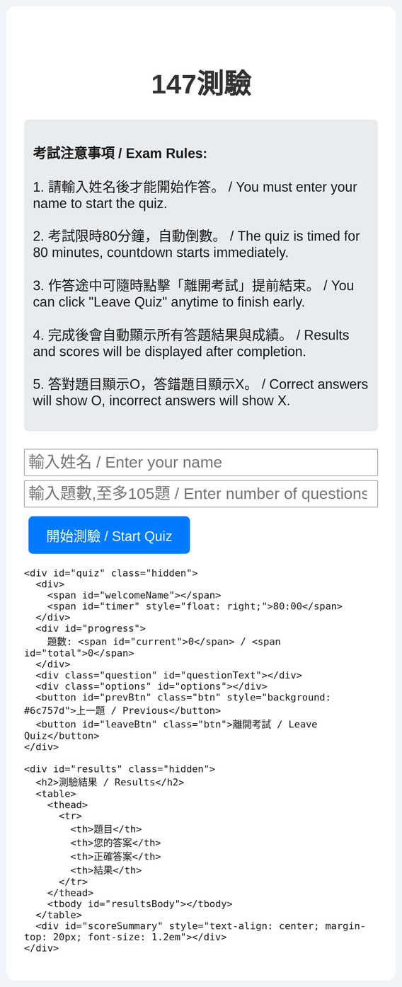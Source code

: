 <!doctype html>
<html lang="zh-Hant">
<head>
  <meta charset="UTF-8" />
  <title>147測驗</title>
  <style>
    body {
      font-family: Arial, sans-serif;
      background: #f0f4f8;
      margin: 0;
      padding: 40px;
      font-size: 1.6em;
    }
    #container {
      max-width: 1200px;
      margin: auto;
      background: #fff;
      padding: 40px;
      border-radius: 20px;
    }
    .hidden { display: none; }
    h1, h2 {
      text-align: center;
      color: #333;
      font-size: 2.4em;
    }
    #rules {
      background: #e9ecef;
      padding: 20px;
      margin-bottom: 40px;
      border-radius: 10px;
      font-size: 1.2em;
    }
    .btn {
      background: #007bff;
      color: #fff;
      border: none;
      padding: 20px 40px;
      margin: 10px;
      border-radius: 10px;
      cursor: pointer;
      font-size: 1.2em;
    }
    .btn:hover {
      background: #0056b3;
    }
    #leaveBtn {
      background: #dc3545;
    }
    #progress, #timer {
      font-weight: bold;
      font-size: 1.4em;
    }
    .question {
      margin: 40px 0 20px;
      font-size: 1.8em;
    }
    .options label {
      display: block;
      margin-bottom: 16px;
      font-size: 1.4em;
    }
    table {
      width: 100%;
      border-collapse: collapse;
      margin-top: 40px;
      font-size: 1.2em;
    }
    th, td {
      border: 1px solid #ccc;
      padding: 16px;
      text-align: left;
    }
  </style>
</head>
<body>
  <div id="container">
    <div id="welcome">
      <h1>147測驗</h1>
      <div id="rules">
        <p><strong>考試注意事項 / Exam Rules:</strong></p>
        <p>1. 請輸入姓名後才能開始作答。 / You must enter your name to start the quiz.</p>    
        <p>2. 考試限時80分鐘，自動倒數。 / The quiz is timed for 80 minutes, countdown starts immediately.</p>
        <p>3. 作答途中可隨時點擊「離開考試」提前結束。 / You can click "Leave Quiz" anytime to finish early.</p>
        <p>4. 完成後會自動顯示所有答題結果與成績。 / Results and scores will be displayed after completion.</p>
        <p>5. 答對題目顯示O，答錯題目顯示X。 / Correct answers will show O, incorrect answers will show X.</p>
      </div>
      <input type="text" id="nameInput" placeholder="輸入姓名 / Enter your name" style="width: 100%; padding: 8px; margin-bottom: 10px; font-size: 1.4em;" />
      <input type="number" id="questionLimit" placeholder="輸入題數,至多105題 / Enter number of questions" style="width: 100%; padding: 8px; margin-bottom: 10px; font-size: 1.4em;" />
      <button id="startBtn" class="btn">開始測驗 / Start Quiz</button>
    </div>

    <div id="quiz" class="hidden">
      <div>
        <span id="welcomeName"></span>
        <span id="timer" style="float: right;">80:00</span>
      </div>
      <div id="progress">
        題數: <span id="current">0</span> / <span id="total">0</span>
      </div>
      <div class="question" id="questionText"></div>
      <div class="options" id="options"></div>
      <button id="prevBtn" class="btn" style="background: #6c757d">上一題 / Previous</button>
      <button id="leaveBtn" class="btn">離開考試 / Leave Quiz</button>
    </div>

    <div id="results" class="hidden">
      <h2>測驗結果 / Results</h2>
      <table>
        <thead>
          <tr>
            <th>題目</th>
            <th>您的答案</th>
            <th>正確答案</th>
            <th>結果</th>
          </tr>
        </thead>
        <tbody id="resultsBody"></tbody>
      </table>
      <div id="scoreSummary" style="text-align: center; margin-top: 20px; font-size: 1.2em"></div>
    </div> 
  </div> 
  
<script>
      // (這裡放剛剛的完整questions陣列)
      const questions = [
        {
          question:
            "What kind of treatment can not produce certain internal properties of steel？",
          options: ["A. Abrasion", "B. Alloying", "C. Cold working"],
          answer: "A",
        },
        {
          question:
            "Which the following can not prevent metal fatigue happen？",
          options: [
            "A. Use appropriate tools",
            "B. Maintain drawing size and tolerance",
            "C. Keep sharp corners",
          ],
          answer: "C",
        },
        {
          question: "Bronze is an alloy of copper and",
          options: ["A. Beryllium", "B. Zinc", "C. Tin"],
          answer: "C",
        },
        {
          question:
            "Which following item is correct that describe the hardness tester (1)Brinell hardness tester uses a hardened spherical ball, which is forced into the surface of the metal. (2)Vickers hardness tester uses a 136 square pyramid indenter, which is forced into the surface of the sample.",
          options: [
            "A. Only (1) is correct",
            "B. Only (2) is correct",
            "C. Both (1) and (2) are correct",
          ],
          answer: "C",
        },
        {
          question:
            "Advanced composite materials possess superior specific stiffness. What is the definition of specific stiffness？",
          options: [
            "A. Elastic modulus divided by density",
            "B. Strength divided by density",
            "C. Elastic modulus multiplied by density",
          ],
          answer: "A",
        },
        {
          question:
            "If a self-locking nut (non-metallic insert) with a split-pin locking feature that is being shimmed for fit, how many times could it be re-torqued up to adjust the shim thickness for split pin fit?",
          options: ["A. 4 times", "B. 6 times", "C. 10 times"],
          answer: "C",
        },
        {
          question:
            "Holes for rivet shall be drilled straight and perpendicular (within _?_ ) to the surface against which the manufactured head will bear.",
          options: ["A. ±2°", "B. ±3°", "C. ±4°"],
          answer: "A",
        },
        {
          question: "The material letter code for 2017 aluminum alloy rivet is",
          options: ["A. D", "B. AD", "C. DD"],
          answer: "A",
        },
        {
          question:
            "In order to form the shop head and fill all clearance space in the hole, how many times of rivet diameter of monel rivet length shall exceed the material thickness before riveted?",
          options: ["A. 1", "B. 1.2", "C. 1.4"],
          answer: "A",
        },
        {
          question:
            "In order to achieve the proper pre-load for a given joint when installing flush head rivets, all provisions shall be made to achieve sufficient protrusion (no less than__?__) of each flush head rivet in the countersink prior to driving.",
          options: ["A. 0.000”", "B. 0.001”", "C. 0.002”"],
          answer: "B",
        },
        {
          question:
            "Which one is not the main factor while spring manufacturing?",
          options: [
            "A. Heat treatment",
            "B. Corrosion resistance",
            "C. Material selection",
          ],
          answer: "B",
        },
        {
          question: "In the graph, what is A?",
          options: [
            "A. Tension spring",
            "B. Compression spring",
            "C. Torsion spring",
          ],
          answer: "A",
        },
        {
          question: "Which factor is important for lower coils of spring?",
          options: [
            "A. Corrosion",
            "B. Unsymmetric load",
            "C. Temperature factor",
          ],
          answer: "B",
        },
        {
          question: "Which bearing can take the biggest thermal expansion?",
          options: [
            "A. Ball bearing",
            "B. Sliding bearing",
            "C. Cylindrical roller bearing",
          ],
          answer: "C",
        },
        {
          question: "Which bearing has the longest fatigue life?",
          options: [
            "A. Ball bearing",
            "B. Tapered roller bearing",
            "C. Sliding bearing",
          ],
          answer: "B",
        },
        {
          question: "Which one is not the advantage of anti-friction bearing?",
          options: [
            "A. Low friction",
            "B. Requires less lubricant",
            "C. High static strength",
          ],
          answer: "C",
        },
        {
          question:
            "Which coupling consists of an expansion coupling and an elastic coupling?",
          options: [
            "A. Safety coupling",
            "B. Solid coupling",
            "C. Movable coupling",
          ],
          answer: "C",
        },
        {
          question:
            "Which one of the following is the drive gear of the Planetary sun gear?",
          options: ["A. Ring gear", "B. Planetary gears", "C. Sun gear"],
          answer: "C",
        },
        {
          question:
            "Which transmission component only can transmit pulling forces?",
          options: ["A. Rotary selector", "B. Quadrant", "C. Cable"],
          answer: "C",
        },
        {
          question:
            "What is the maximum number of terminal fitting thread should show outside the barrel end of turnbuckle",
          options: ["A. 3 threads", "B. 5 threads", "C. 2 threads"],
          answer: "A",
        },
        {
          question:
            "In any over-torqued fastener assembly, both the bolt, screw or stud and the nut shall be...",
          options: ["A. Repaired", "B. Rejected", "C. Reworked"],
          answer: "B",
        },
        {
          question:
            "What correct type of material must be used in all fittings with lock-wire holes to prevent loosening of fitting?",
          options: ["A. Rope", "B. Bandage", "C. Lock-wire"],
          answer: "C",
        },
        {
          question:
            "Sloped shop heads are allowed, provided the mean height is greater than the appropriate minimum height dimensional requirement and the minimum height of the sloped shop head shall be greater than ___D, where D is the diameter of rivet.",
          options: ["A. 0.25D", "B. 0.35D", "C. 0.45D"],
          answer: "A",
        },
        {
          question:
            "How many times of rivet diameter of the nominal height of rivet should be riveted?",
          options: ["A. 0.5D", "B. 0.7D", "C. 0.9D"],
          answer: "A",
        },
        {
          question:
            "After shaved for flush, under no circumstances shall the rivet head be reduced by more than __?__ of the nominal head diameter.",
          options: ["A. 0.05D", "B. 0.1D", "C. 0.15D"],
          answer: "A",
        },
        {
          question:
            "What is the main cause for the difference of load-deformation chart between increasing or reducing the load on spring?",
          options: [
            "A. Mechanical energy",
            "B. Frictional energy",
            "C. Potential energy",
          ],
          answer: "B",
        },
        {
          question:
            "Bearings typically have to deal with two kinds of loads. What are the two loads?",
          options: [
            "A. Friction and thrust",
            "B. Radial and thrust",
            "C. Radial and centrifugal",
          ],
          answer: "B",
        },
        {
          question:
            "Which bearing allows minor angular displacements between rotating shaft and bearing housing?",
          options: [
            "A. Ball bearing",
            "B. Cylindrical roller bearing",
            "C. Spherical roller bearing",
          ],
          answer: "C",
        },
        {
          question:
            "If we talk about the structural elements of power transmission within control mechanisms, which of following requirements is NOT included?",
          options: ["A. Safety", "B. Lightweight", "C. Power source"],
          answer: "C",
        },
        {
          question:
            "The minimum clearance between control cables and adjacent cable systems and structure or component shall be",
          options: [
            'A. 1.00" near supports',
            'B. 0.25" near supports',
            'C. 0.50" near supports',
          ],
          answer: "C",
        },
        {
          question: "Select an extra-flexible cable from the list.",
          options: ["A. 1×7 cable", "B. 1×19 cable", "C. 7×19 cable"],
          answer: "C",
        },
        {
          question: "Wires with aluminum conductors are only used for",
          options: [
            "A. Large loads to save weight",
            "B. Fire protection to take higher temperature",
            "C. Passenger entertainment system to reduce voltage drop",
          ],
          answer: "A",
        },
        {
          question:
            "Two or more separate wires within the same insulation and protective sheath is referred to as a:",
          options: ["A. Screened wire", "B. Coaxial cable", "C. Cable"],
          answer: "C",
        },
        {
          question:
            "The number system of AWG (American Wire Gauge) is related to the wire",
          options: [
            "A. Combined resistance and current-carrying capacity",
            "B. Current-carrying capacity",
            "C. Cross-sectional area",
          ],
          answer: "C",
        },
        {
          question:
            "For Boeing wire number W104-2444-22-R or Airbus wire number 2322-0121R, this letter R is…:",
          options: [
            "A. Color code",
            "B. Designation code",
            "C. Manufacturer code",
          ],
          answer: "A",
        },
        {
          question:
            "Installation of self-sealing nuts against slopes greater than ? degrees is not recommended.",
          options: ["A. 0.5°", "B. 1°", "C. 2°"],
          answer: "C",
        },
        {
          question:
            "For self-locking inserts, the bolts shall not be re-used for that purpose more than",
          options: ["A. 8 times", "B. 10 times", "C. 16 times"],
          answer: "B",
        },
        {
          question: "What is the function of teeth shape spring washer?",
          options: [
            "A. Prevent nut loosening",
            "B. Bolt protection",
            "C. Bolt adjustment",
          ],
          answer: "A",
        },
        {
          question:
            "Which one can obtain the non-linear characteristic spring?",
          options: [
            "A. Higher pitch angle of spring",
            "B. Lower pitch angle of spring",
            "C. Unequal pitch of spring",
          ],
          answer: "C",
        },
        {
          question:
            "The effective coils number of spring is the total number of coils minus the number of end coil. Is the above description true?",
          options: ["A. Yes", "B. No", "C. Not related"],
          answer: "B",
        },
        {
          question:
            "Which bearing from the list has the lowest starting resistance?",
          options: [
            "A. Roller bearing",
            "B. Sleeve bearing",
            "C. Ball bearing",
          ],
          answer: "C",
        },
        {
          question: "Attention must be paid to ____ when removing bearing.",
          options: ["A. Cleaning", "B. Humidity", "C. Tool access"],
          answer: "A",
        },
        {
          question: "Which type bearing is not an anti-friction bearing?",
          options: [
            "A. Ball bearing",
            "B. Tapered roller bearing",
            "C. Slot bearing",
          ],
          answer: "C",
        },
        {
          question:
            "What is the mechanical advantage of the machine with effort 90 lb, effort arm 60 inches; resistance 300 lb, resistance arm 18 inches?",
          options: ["A. 3.33", "B. 0.3", "C. 1"],
          answer: "A",
        },
        {
          question:
            "The minimum clearance between control cables and adjacent cable systems and structure or component shall be",
          options: [
            "A 1.00〞 near supports",
            " B 0.25〞 near supports",
            "C 0.50〞 near supports.",
          ],
          answer: "C",
        },
        {
          question:
            "All cable assemblies manufactured with swaged terminals shall be proof loaded to",
          options: [
            "A. 60% of ultimate cable strength",
            "B. 80% of ultimate cable strength",
            "C. 40% of ultimate cable strength",
          ],
          answer: "A",
        },
        {
          question:
            "What is the circular-mil dimension of a wire 0.050 in diameter?",
          options: ["A. 50", "B. 2500", "C. 250"],
          answer: "B",
        },
        {
          question:
            "Particular attention should be given for the mechanical strength and installation handling of wires when using wire sizes smaller than",
          options: ["A. AWG 00", "B. AWG 02", "C. AWG 20"],
          answer: "C",
        },
        {
          question:
            "The most common method of attaching a pin or socket to an individual wire in an electrical connector is by",
          options: ["A. Crimping", "B. Soldering", "C. Crimping and soldering"],
          answer: "A",
        },
        {
          question:
            "In general the shielded wires are used in systems to protect against",
          options: ["A. Fire", "B. Fluid", "C. Noise"],
          answer: "C",
        },
        {
          question:
            "An aircraft maintenance licence for aeroplanes and helicopters has the following categories:",
          options: [
            "A. Category A, B1, B2, C",
            "B. Category A, B, C",
            "C. Category A, B, C, D",
            "D. Category A1, A2, B1, B2",
          ],
          answer: "A",
        },
        {
          question:
            "In accordance with article 114 of the Civil Aviation Act, when the repair or alteration of aviation products, appliances and parts has neither been inspected in accordance with the pertinent manual nor been signed and released in appropriate form or tag by qualified personnel, the repair station may receive what kind of punishments？",
          options: [
            "A. Warning or fine NT$10,000-30,000",
            "B. Warning or fine NT$6,000-300,000",
            "C. Warning or fine NT$60,000-100,000",
            "D. Warning or fine NT$60,000-300,000",
          ],
          answer: "D",
        },
        {
          question:
            "In accordance with the Aircraft Flight Operation Regulations, how many years of maintenance experience of transport category aircraft is required for a Director of Maintenance？",
          options: ["A. 6 months", "B. 1 year", "C. 2 years", "D. 5 years"],
          answer: "D",
        },
        {
          question:
            "One aircraft that is certificated as transport category by CAA or by civil aviation authority of the State of Design and prohibited for acrobatic operation is categorized as:",
          options: [
            "A. Commuter Category Aircraft",
            "B. Transport Category Aircraft",
            "C. Normal Category Aircraft",
            "D. Utility Category Aircraft",
          ],
          answer: "B",
        },
        {
          question:
            "In accordance with article 103 of the Civil Aviation Act, operating an uncertified aircraft may result in:",
          options: [
            "A. 1 year in prison or fine",
            "B. 5 years in prison or fine",
            "C. 10 years in prison or fine",
            "D. 20 years in prison or fine",
          ],
          answer: "B",
        },

        {
          question: "An aircraft should not be refueled when:",
          options: [
            "A. the APU is running..",
            "B. navigation and landing light in operation.",
            "C. within 10 meters (30 feet) of radar operating..",
          ],
          answer: "C",
        },
        {
          question:
            "Additives that speed up a paint's cure time are referred to as",
          options: ["A. hardeners.", "B. retarders.", "C. lacquer. "],
          answer: "A",
        },
        {
          question:
            "What is the torque value of a nut to use a 6 in torque wrench setting 150 in-lb with a 3 in extension bar",
          options: ["A. 205 in-lb.", "B. 215 in-lb.", "C. 225 in-lb"],
          answer: "C",
        },
        {
          question:
            "What type of meter is used for measuring very high values of resistance？",
          options: [
            "A. Mega-ohmmeter.",
            "B. Shunt-type ohmmeter.",
            "C. Multimeter. ",
          ],
          answer: "A",
        },
        {
          question:
            "The Air Transport Association of America (ATA) Specification No.100 (1) establishes a standard for the presentation of technical data in maintenance manuals. (2) divides the air craft into numbered systems and subsystems in order to simplify locating maintenance instructions. Regarding the above statements,",
          options: [
            "A. neither No.1 nor No.2 is true.",
            "B. both No.1 and No.2 are true.",
            "C. only No.1 is true.",
          ],
          answer: "B",
        },
        {
          question: "The width of a visible outline on a drawing is______.",
          options: ["A. 0.3 mm.", "B. 0.7 mm.", "C. 0.5 mm ."],
          answer: "B",
        },
        {
          question:
            "A drawing in which all of the parts are brought together as an assembly is called",
          options: [
            "A.  a sectional drawing.",
            "B. a detail drawing.",
            "C. an installation drawing.",
          ],
          answer: "C",
        },
        {
          question:
            "What is the allowable manufacturing tolerance for a bushing where the outside dimensions shown on the blueprint are: 1.0625 + 0.0025 - 0.0003 ?",
          options: ["A. 0.0028.", "B. 1.0650.", "C. 1.0647 "],
          answer: "A",
        },
        {
          question: "What does GA stand for on a drawing?",
          options: [
            "A. General Assembly.",
            "B. General Arrangement.",
            "C. Gradient Axis.",
          ],
          answer: "B",
        },
        {
          question: "What is the maximum bow allowed in a strut?",
          options: ["A. 1 in 200..", "B. 1 in 500.", "C. 1 in 600. "],
          answer: "C",
        },
        {
          question:
            "Which is the process of obtaining the necessary electrical conductivity between the component metallic parts of the aircraft?",
          options: [
            "A. grounding test",
            "B. insulation test",
            "C. bonding test .",
          ],
          answer: "C",
        },
        {
          question:
            "A repair has a double riveted joint. The shear strength would be_____.",
          options: ["A.  125%", "B.  75%.", "C. 100%."],
          answer: "B",
        },
        {
          question:
            "The minimum acceptable dimensions, where D equals the diameter of the rivet shank, for a formed end of a rivet are",
          options: [
            "A. height 0.65D, width 1.0D",
            "B. height 0.5D, width 1.5D",
            "C. height 0.65D, width 1.5D",
          ],
          answer: "B",
        },
        {
          question:
            "A scratch or nick in aluminum alloy tubing can be repaired by burnishing, provided the scratch or nick does not ",
          options: [
            "A. appear in the heel of a bend in the tube.",
            "B. exceed 5 percent of the tube diameter.",
            "C. exceed 10 percent of the tube diameter. ",
          ],
          answer: "A",
        },
        {
          question:
            "What is the complete designation for an aluminum nut for a flared fitting that will fit a 5/8 inch OD line?",
          options: ["A. AN818 D 5", "B. AN818 D 10", "C. AN818 D 16"],
          answer: "B",
        },
        {
          question: "What is the length of a spring if NOT under load?",
          options: ["A. free length.", "B. block length", "C. wire length "],
          answer: "A",
        },
        {
          question: "Thrust bearings transmit",
          options: [
            "A.  thrust loads, thus limiting axial movement..",
            "B.  radial loads, thus limiting axial movement..",
            "C. thrust loads, thus limiting radial movement. ",
          ],
          answer: "A",
        },
        {
          question: "Backlash is a type of wear associated with",
          options: ["A. gears.", "B. rivets.", "C. bearings."],
          answer: "A",
        },
        {
          question:
            "On large aircraft, the ____ of the immediate area should be taken into consideration when using a tension meter?",
          options: ["A. Temperature..", "B. Moisture.", "C. Altitude."],
          answer: "A",
        },
        {
          question:
            "The sharpest bend that can be placed in a piece of metal without critically weakening the part is called the",
          options: [
            "A. maximum radius of bend.",
            "B. minimum radius of bend.",
            "C.  bend allowance.",
          ],
          answer: "B",
        },

        {
          question:
            "When using a megger to test insulation resistance, capacitive filters should be disconnected for what reason?",
          options: [
            "A.  Remove the risk of damage to the megger.",
            "B.  Remove the spurious readings caused by the capacitors charging and discharging.",
            "C.  Prevent damage to the filters.",
          ],
          answer: "C",
        },
        {
          question:
            "What type of diagram is used to explain a principle of operation, rather than show the parts as they actually appear?",
          options: [
            "A. A block diagram.",
            "B. A pictorial diagram.",
            "C.  A system schematic diagram.",
          ],
          answer: "C",
        },
        {
          question: "A line used to show an edge that is not visible is a",
          options: ["A.  phantom line.", "B. break line.", "C.  hidden line."],
          answer: "C",
        },
        {
          question:
            "If there is a positive allowance between the smallest possible hole and the largest possible shaft, the fit is known as",
          options: [
            "A. a transition fit.",
            "B. a clearance fit.",
            "C. an interference fit.",
          ],
          answer: "B",
        },
        {
          question:
            "The length of a blended repair of corrosion should be no less than:",
          options: [
            "A. 10 times its depth.",
            "B.  20 times its depth.",
            "C. 5 times its depth.",
          ],
          answer: "B",
        },
        {
          question:
            "When coaxial cable is installed, it should be secured firmly along its entire length …",
          options: [
            "A. at 1-ft intervals.",
            "B. wherever the cable sags.",
            "C. at 2-ft intervals.",
          ],
          answer: "A",
        },
        {
          question:
            "Many hoses are made of TFE or Teflon and may be used for practically all __? encountered on an airplane.",
          options: ["A.  fuel.", "B. hydraulic fluid.", "C. fluids ."],
          answer: "C",
        },
        {
          question:
            "What are the coils in a coil spring that move or deflect under a load?",
          options: ["A. coil surge.", "B. end coils.", "C. active coils."],
          answer: "C",
        },
        {
          question: "A tapered roller bearing is designed to take:",
          options: [
            "A. radial loads only.",
            "B. both radial and axial loads.",
            "C.  axial loads only.",
          ],
          answer: "B",
        },
        {
          question: "Control chains should be fitted in an aircraft",
          options: [
            "A. with the minimum of slack in the chain.",
            "B.  so that the chain can be removed easily.",
            "C. with as much slack as possible to allow for contraction.",
          ],
          answer: "A",
        },
        {
          question:
            "The completed terminal sleeves should be checked periodically with the proper gauge called",
          options: ["A. Go-no-go gauge.", "B. Surface gage.", "C. Depth gage."],
          answer: "A",
        },
        {
          question: "The skin on an aircraft is normally manufactured from",
          options: [
            "A. 2024 aluminum alloy.",
            "B. 7075 aluminum alloy.",
            "C. 2117 aluminum alloy.",
          ],
          answer: "A",
        },
        {
          question: "In bending, the neutral axis is:",
          options: [
            "A.  a line created by the points where the compressive load of the bend equals the tension load.",
            "B.  specified on the inside radius on modem aircraft drawings.",
            "C.  the same as the setback.",
          ],
          answer: "A",
        },
        {
          question:
            "The approved maintenance organization must retain maintenance records and associated maintenance data to aircraft and aircraft component for at least:",
          options: ["A. 1 year.", "B. 2 years.", "C. 5 years."],
          answer: "B",
        },
        {
          question:
            "Page Blocks are used in the Maintenance Manual to enable the user to locate the desired information more rapidly. Information for Removal and Installation can be found in page…",
          options: ["A.  201 to 300", "B.  301 to 400.", "C. 401 to 500."],
          answer: "C",
        },
        {
          question:
            "A pressure gauge is fitted to a Dead Weight Tester. The piston area is 0.25 sq.in. and the total mass of the mass carrier and masses is 5 LB. If the pressure gauge is accurate, what pressure in pounds per square inch (PSI) will it read?:",
          options: ["A. 1.25 psi.", "B. 20 psi.", "C. 200 psi."],
          answer: "B",
        },
        {
          question: "Which statement relating to electrical wiring is true?",
          options: [
            "A. When attaching a terminal to the end of an electric cable, it should be determined that the strength of the cable to terminal joint is at least twice the tensile strength of the cable.",
            "B. When attaching a terminal to the end of an electric cable, it should be determined that the strength of the cable to terminal joint is at least equal to the tensile strength of the cable itself.",
            "C. All electric cable splices should be covered with soft insulating tubing (spaghetti) for mechanical protection against external abrasion.",
          ],
          answer: "B",
        },
        {
          question:
            "WWhat is the complete designation for a 90 elbow to join two flared 3/8 in OD tubes?",
          options: ["A. AN821–3.", "B. AN821–6.", "C. AN821-9."],
          answer: "B",
        },
        {
          question: "After cleaning a bearing, it should be",
          options: [
            "A. left in free air to dry naturally.",
            "B. dried with clean, warm, dry compressed air",
            "C. dried with lint free rags.",
          ],
          answer: "B",
        },
        {
          question: "How do you check a chain for elongation?:",
          options: [
            "A. Hang chain up, check sight line and measure.",
            "B. Adjust the end fittings.",
            "C. Lay flat on a table, apply tensile load and measure.",
          ],
          answer: "C",
        },
        {
          question:
            "The angle of pulley and pulley alignment line should not over",
          options: ["A. 1 degree.", "B. 2 degree.", "C. 3 degree."],
          answer: "B",
        },
        {
          question:
            "What is used to protect a cable routed through a small bulkhead hole? ",
          options: ["A. seal.", "B. grommet.", "C. compound."],
          answer: "B",
        },
        {
          question:
            "When drilling stainless steel, the drill used should have an included angle of",
          options: [
            "A. 90 degree and turn at a low speed.",
            "B. 90 degree and turn at a high speed.",
            "C. 140 degree and turn at a low speed",
          ],
          answer: "C",
        },
        {
          question: "Prior to aluminum alloy bonding we use.",
          options: ["A. alkaline etch", "B. acid etch", "C. solvent wipe"],
          answer: "B",
        },
        {
          question:
            "A mechanic has completed a bonded honeycomb repair using the potted compound repair technique. What non-destructive testing method is used to determine the soundness of the repair after the repair has cured?:",
          options: [
            "A. Eddy current test.",
            "B. Metallic ring test.",
            "C. Ultrasonic test.",
          ],
          answer: "B",
        },
        {
          question: "When towing an aircraft:",
          options: [
            "A. all nosewheel aircraft must be towed backwards.",
            "B. if the aircraft has a steerable nose wheel, the locking scissors should be set to full swivel.",
            "C. all struts should be fully deflated.",
          ],
          answer: "B",
        },
        {
          question:
            "The aircraft is airworthy as: (1) Parts and materials come from any organization. (2) All the scheduled maintenance tasks are done in schedule. (3) the aircraft is confirmed  to conform the Type Certificate",
          options: [
            "A. Only (1) and (2) are required.",
            "B. Only (1) and (3) are required.",
            "C. Only (2) and (3) are required.",
          ],
          answer: "C",
        },
        {
          question: "When testing a fuel metering unit, how is it checked?:",
          options: [
            "A. With the meter in series with the unit.",
            "B. With the unit disconnected.",
            "C. With the meter in parallel with the unit.",
          ],
          answer: "A",
        },
        {
          question:
            "Use the triangular files are limited to internal angles less than",
          options: ["A 120 degree", "B 100 degree", "C 90 degree"],
          answer: "C",
        },
        {
          question: "2 micron meters is",
          options: ["A 0.002inch ", "B 0.002mm", "C 0.0002inch"],
          answer: "B",
        },
      ]

     // 接下來的控制邏輯
function shuffle(array) {
      for (let i = array.length - 1; i > 0; i--) {
        const j = Math.floor(Math.random() * (i + 1));
        [array[i], array[j]] = [array[j], array[i]];
      }
      return array;
    }

    let shuffledQuestions;
    let current = 0, total = 0, timer = 80 * 60, interval, answers = [];

    function fmtTime(s) {
      const m = Math.floor(s / 60).toString().padStart(2, "0");
      const sec = (s % 60).toString().padStart(2, "0");
      return m + ":" + sec;
    }

    document.getElementById("startBtn").onclick = () => {
      const n = document.getElementById("nameInput").value.trim();
      const qLimit = parseInt(document.getElementById("questionLimit").value);

      if (!n) return alert("請輸入姓名 / Enter your name");
      if (!qLimit || qLimit <= 0) return alert("請輸入要作答的題數,最多105題 / Enter number of questions");

      shuffledQuestions = shuffle([...questions]).slice(0, qLimit);
      total = shuffledQuestions.length;

      document.getElementById("welcome").classList.add("hidden");
      document.getElementById("quiz").classList.remove("hidden");
      document.getElementById("welcomeName").innerText = "歡迎: " + n;
      document.getElementById("total").innerText = total;

      interval = setInterval(() => {
        timer--;
        document.getElementById("timer").innerText = fmtTime(timer);
        if (timer <= 0) finish();
      }, 1000);

      showQ();
    };

    document.getElementById("prevBtn").onclick = () => {
      if (current > 0) {
        current--;
        answers.pop();
        showQ();
      }
    };

    document.getElementById("leaveBtn").onclick = finish;

    function showQ() {
      if (current >= total) return finish();
      document.getElementById("current").innerText = current + 1;
      const q = shuffledQuestions[current];
      document.getElementById("questionText").innerText = q.question;
      const optDiv = document.getElementById("options");
      optDiv.innerHTML = "";

      let optionsWithFlag = q.options.map((option) => ({
        text: option,
        isAnswer: option.charAt(0) === q.answer,
      }));

      optionsWithFlag = shuffle(optionsWithFlag);

      optionsWithFlag.forEach((opt) => {
        const lbl = document.createElement("label");
        const rd = document.createElement("input");
        rd.type = "radio";
        rd.name = "opt";
        rd.value = opt.text;
        rd.onchange = () => {
          answers.push({ q, selectedText: opt.text, correctText: q.options.find(optItem => optItem.charAt(0) === q.answer), correct: opt.isAnswer });
          current++;
          showQ();
        };
        lbl.append(rd, " ", opt.text);
        optDiv.append(lbl);
      });
    }

    function finish() {
      clearInterval(interval);
      document.getElementById("quiz").classList.add("hidden");
      const tb = document.getElementById("resultsBody");
      tb.innerHTML = "";
      let correct = 0;

      answers.forEach((a) => {
        const tr = document.createElement("tr");
        tr.innerHTML = `
          <td>${a.q.question}</td>
          <td>${a.selectedText}</td>
          <td>${a.correctText}</td>
          <td>${a.correct ? "O" : "X"}</td>
        `;
        if (a.correct) correct++;
        tb.append(tr);
      });

      document.getElementById("scoreSummary").innerText =
        `答對 ${correct} 題 / 已作答 ${answers.length} 題 / 共 ${total} 題`;
      document.getElementById("results").classList.remove("hidden");
    }
  </script>
</body>
</html>
